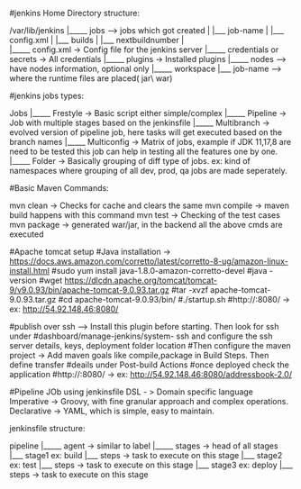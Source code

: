 #jenkins Home Directory structure:

/var/lib/jenkins
  |_____ jobs --> jobs which got created
  |         |___ job-name
  |                |___ config.xml
  |                |___ builds
  |                |___ nextbuildnumber
  |          
  |_____ config.xml  -> Config file for the jenkins server
  |_____ credentials or secrets  -> All credentials
  |_____ plugins -> Installed plugins
  |_____ nodes --> have nodes information, optional only
  |_____ workspace
            |___ job-name --> where the runtime files are placed( jar\ war)

#jenkins jobs types:

Jobs
|_____ Frestyle  -> Basic script either simple/complex
|_____ Pipeline  -> Job with multiple stages based on the jenkinsfile
|_____ Multibranch -> evolved version of pipeline job, here tasks will get executed based on the branch names
|_____ Multiconfig -> Matrix of jobs, example if JDK 11,17,8 are need to be tested this job can help in testing all the features one by one.
|_____ Folder -> Basically grouping of diff type of jobs. ex: kind of namespaces where grouping of all dev, prod, qa jobs are made seperately.

#Basic Maven Commands:

mvn clean -> Checks for cache and clears the same
mvn compile -> maven build happens with this command
mvn test -> Checking of the test cases
mvn package -> generated war/jar, in the backend all the above cmds are executed


#Apache tomcat setup
#Java installation -> https://docs.aws.amazon.com/corretto/latest/corretto-8-ug/amazon-linux-install.html
#sudo yum install java-1.8.0-amazon-corretto-devel
#java -version
#wget https://dlcdn.apache.org/tomcat/tomcat-9/v9.0.93/bin/apache-tomcat-9.0.93.tar.gz
#tar -xvzf apache-tomcat-9.0.93.tar.gz
#cd apache-tomcat-9.0.93/bin/
#./startup.sh
#http://<public IP>:8080/ -> ex: http://54.92.148.46:8080/

#publish over ssh --> Install this plugin before starting. Then look for ssh under 
#dashboard/manage-jenkins/system- ssh and configure the ssh server details, keys, deployment folder location
#Then configure the maven project -> Add maven goals like compile,package in Build Steps. Then define transfer #deails under Post-build Actions
#once deployed check the application 
#http://<public IP>:8080/<application name> -> ex: http://54.92.148.46:8080/addressbook-2.0/

#Pipeline JOb using jenkinsfile
DSL - > Domain specific language
Imperative -> Groovy, with fine granular approach and complex operations.
Declarative -> YAML, which is simple, easy to maintain.

jenkinsfile structure:

pipeline
  |_____ agent -> similar to label
  |_____ stages -> head of all stages
           |___ stage1  ex: build
                  |___ steps -> task to execute on this stage
           |___ stage2  ex: test
                  |___ steps -> task to execute on this stage
           |___ stage3  ex: deploy
                  |___ steps -> task to execute on this stage